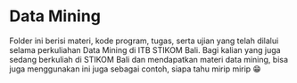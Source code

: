 # Data Mining
Folder ini berisi materi, kode program, tugas, serta ujian yang telah dilalui selama perkuliahan Data Mining di ITB STIKOM Bali. Bagi kalian yang juga sedang berkuliah di STIKOM Bali dan mendapatkan materi data mining, bisa juga menggunakan ini juga sebagai contoh, siapa tahu mirip mirip :grin: